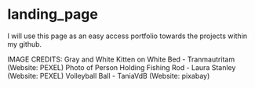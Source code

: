 # landing_page
I will use this page as an easy access portfolio towards the projects within my github.







IMAGE CREDITS:
Gray and White Kitten on White Bed   - Tranmautritam (Website: PEXEL)
Photo of Person Holding Fishing Rod  - Laura Stanley (Website: PEXEL)
Volleyball Ball                      - TaniaVdB      (Website: pixabay)  